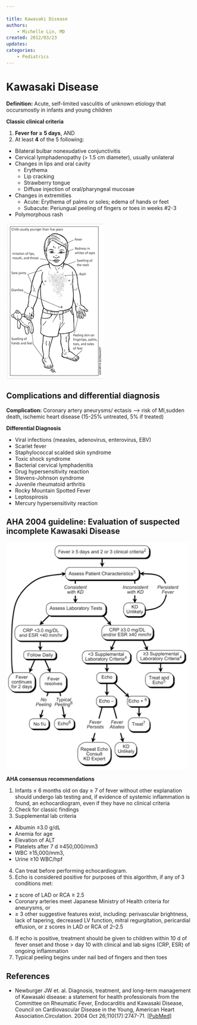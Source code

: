```yaml
---

title: Kawasaki Disease
authors:
    - Michelle Lin, MD
created: 2012/03/23
updates:
categories:
    - Pediatrics
---
```


# Kawasaki Disease

**Definition:** Acute, self-limited vasculitis of unknown etiology that occursmostly in infants and young children 

**Classic clinical criteria**

1. **Fever for &ge; 5 days**, AND
2. At least **4** of the 5 following:

- Bilateral bulbar nonexudative conjunctivitis
- Cervical lymphadenopathy (> 1.5 cm diameter), usually unilateral
- Changes in lips and oral cavity
  - Erythema
  - Lip cracking
  - Strawberry tongue
  - Diffuse injection of oral/pharyngeal mucosae
- Changes in extremities
  - Acute: Erythema of palms or soles; edema of hands or feet
  - Subacute: Periungual peeling of fingers or toes in weeks #2-3 
- Polymorphous rash

![Signs of Kawasaki Disease drawing](image-1.png)

## Complications and differential diagnosis

**Complication:** Coronary artery aneurysms/ ectasis --> risk of MI,sudden death, ischemic heart disease (15-25% untreated, 5% if treated)

**Differential Diagnosis**

- Viral infections (measles, adenovirus, enterovirus, EBV)
- Scarlet fever
- Staphylococcal scalded skin syndrome
- Toxic shock syndrome
- Bacterial cervical lymphadenitis
- Drug hypersensitivity reaction
- Stevens-Johnson syndrome
- Juvenile rheumatoid arthritis
- Rocky Mountain Spotted Fever
- Leptospirosis
- Mercury hypersensitivity reaction 

## AHA 2004 guideline: Evaluation of suspected incomplete Kawasaki Disease

![Kawasaki Disease clinical decision pathway](image-2.png)

**AHA consensus recommendations**

1. Infants &le; 6 months old on day &ge; 7 of fever without other explanation should undergo lab testing and, if evidence of systemic inflammation is found, an echocardiogram, even if they have no clinical criteria
2. Check for classic findings
3. Supplemental lab criteria

- Albumin &le;3.0 g/dL
- Anemia for age
- Elevation of ALT
- Platelets after 7 d &ge;450,000/mm3
- WBC &ge;15,000/mm3,
- Urine &ge;10 WBC/hpf

4. Can treat before performing echocardiogram.
5. Echo is considered positive for purposes of this algorithm, if any of 3 conditions met: 

- z score of LAD or RCA &ge; 2.5
- Coronary arteries meet Japanese Ministry of Health criteria for aneurysms, or 
- &ge; 3 other suggestive features exist, including: perivascular brightness, lack of tapering, decreased LV function, mitral regurgitation, pericardial effusion, or z scores in LAD or RCA of 2–2.5

6. If echo is positive, treatment should be given to children within 10 d of fever onset and those > day 10 with clinical and lab signs (CRP, ESR) of ongoing inflammation
7. Typical peeling begins under nail bed of fingers and then toes

## References

- Newburger JW et. al. Diagnosis, treatment, and long-term management of Kawasaki disease: a statement for health professionals from the Committee on Rheumatic Fever, Endocarditis and Kawasaki Disease, Council on Cardiovascular Disease in the Young, American Heart Association.Circulation. 2004 Oct 26;110(17):2747-71. [[PubMed](http://www.ncbi.nlm.nih.gov/pubmed/?term=15505111)]

